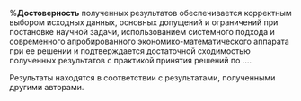 %**Достоверность**
полученных результатов обеспечивается корректным выбором исходных данных, основных допущений и ограничений при постановке научной задачи, использованием системного подхода и современного апробированного экономико-математического аппарата при ее решении и подтверждается достаточной сходимостью полученных результатов с практикой принятия решений по ....

Результаты находятся в соответствии с результатами, полученными другими авторами.